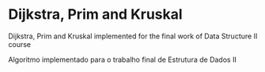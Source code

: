 # Dijkstra, Prim and Kruskal
Dijkstra, Prim and Kruskal implemented for the final work of Data Structure II course

Algoritmo implementado para o trabalho final de Estrutura de Dados II